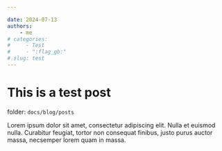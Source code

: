 ```yaml
---

date: 2024-07-13
authors:
    - me
# categories:
#     - Test
#     - ":flag_gb:"
# slug: test
---
```


# **This is a test post**

folder: `docs/blog/posts`

Lorem ipsum dolor sit amet, consectetur adipiscing elit. Nulla et euismod nulla. Curabitur feugiat, tortor non consequat finibus, justo purus auctor massa, necsemper lorem quam in massa.

<!-- more -->